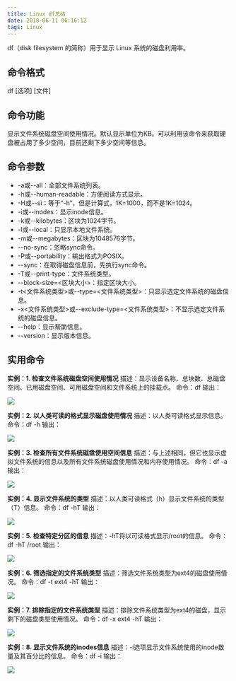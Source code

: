 ```yaml
---
title: Linux df总结
date: 2018-06-11 06:16:12
tags: Linux
---
```


df（disk filesystem 的简称）用于显示 Linux 系统的磁盘利用率。


<!-- more -->
## 命令格式
df [选项] [文件]

## 命令功能
显示文件系统磁盘空间使用情况。默认显示单位为KB。可以利用该命令来获取硬盘被占用了多少空间，目前还剩下多少空间等信息。

## 命令参数

- -a或--all：全部文件系统列表。
- -h或--human-readable：方便阅读方式显示。
- -H或--si：等于“-h”，但是计算式，1K=1000，而不是1K=1024。
- -i或--inodes：显示inode信息。
- -k或--kilobytes：区块为1024字节。
- -l或--local：只显示本地文件系统。
- -m或--megabytes：区块为1048576字节。
- --no-sync：忽略sync命令。
- -P或--portability：输出格式为POSIX。
- --sync：在取得磁盘信息前，先执行sync命令。
- -T或--print-type：文件系统类型。
- --block-size=<区块大小>：指定区块大小。
- -t<文件系统类型>或--type=<文件系统类型>：只显示选定文件系统的磁盘信息。
- -x<文件系统类型>或--exclude-type=<文件系统类型>：不显示选定文件系统的磁盘信息。
- --help：显示帮助信息。
- --version：显示版本信息。

## 实用命令

**实例：1. 检查文件系统磁盘空间使用情况**
描述：显示设备名称、总块数、总磁盘空间、已用磁盘空间、可用磁盘空间和文件系统上的挂载点。
命令：df
输出：

![](http://p9xqnn501.bkt.clouddn.com/df/df.png)


**实例：2. 以人类可读的格式显示磁盘使用情况**
描述：以人类可读格式显示信息。
命令：df -h
输出：

![](http://p9xqnn501.bkt.clouddn.com/df/df-h.png)

**实例：3. 检查所有文件系统磁盘使用空间信息**
描述：与上述相同，但它也显示虚拟文件系统的信息以及所有文件系统磁盘使用情况和内存使用情况。
命令：df -a
输出：

![](http://p9xqnn501.bkt.clouddn.com/df/df-a.png)


**实例：4. 显示文件系统的类型**
描述：以人类可读格式（h）显示文件系统的类型（T）信息。
命令：df -hT
输出：

![](http://p9xqnn501.bkt.clouddn.com/df/df-hT.png)



**实例：5. 检查特定分区的信息**
描述：-hT将以可读格式显示/root的信息。
命令：df -hT /root
输出：

![](http://p9xqnn501.bkt.clouddn.com/df/df-hT-path.png)

**实例：6. 筛选指定的文件系统类型**
描述：筛选文件系统类型为ext4的磁盘使用情况。
命令：df -t ext4 -hT
输出：

![](http://p9xqnn501.bkt.clouddn.com/df/df-t.png)

**实例：7. 排除指定的文件系统类型**
描述：排除文件系统类型为ext4的磁盘，显示剩下的磁盘类型使用情况。
命令：df -x ext4 -hT
输出：

![](http://p9xqnn501.bkt.clouddn.com/df/df-x.png)


**实例：8. 显示文件系统的inodes信息**
描述：-i选项显示文件系统使用的inode数量及其百分比的信息。
命令：df -i
输出：

![](http://p9xqnn501.bkt.clouddn.com/df/df-i.png)

